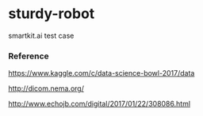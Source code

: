 # sturdy-robot

smartkit.ai test case 


### Reference

https://www.kaggle.com/c/data-science-bowl-2017/data

http://dicom.nema.org/

http://www.echojb.com/digital/2017/01/22/308086.html
